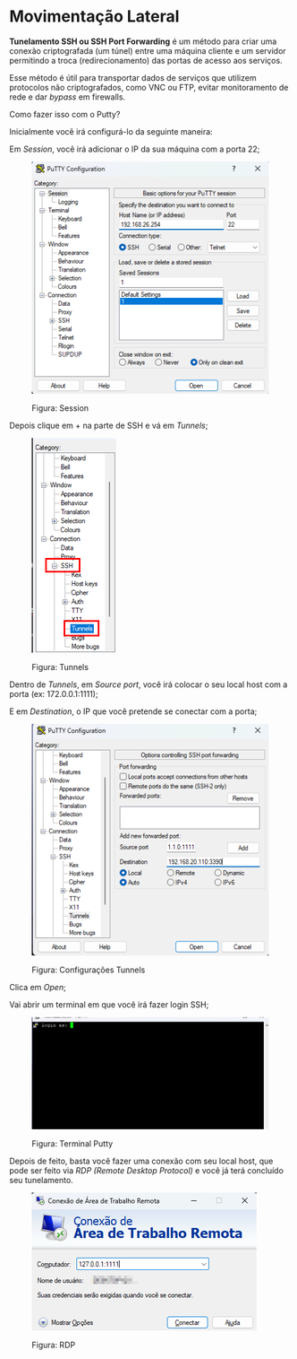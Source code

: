 # Movimentação Lateral

**Tunelamento SSH ou SSH Port Forwarding** é um método para criar uma conexão criptografada (um túnel) entre uma máquina cliente e um servidor permitindo a troca (redirecionamento) das portas de acesso aos serviços.

Esse método é útil para transportar dados de serviços que utilizem protocolos não criptografados, como VNC ou FTP, evitar monitoramento de rede e dar _bypass_ em firewalls.



Como fazer isso com o Putty?



Inicialmente você irá configurá-lo da seguinte maneira:



Em _Session_, você irá adicionar o IP da sua máquina com a porta 22;

<figure><img src="../../../.gitbook/assets/image (9).png" alt=""><figcaption><p>Figura: Session</p></figcaption></figure>



Depois clique em + na parte de SSH e vá em _Tunnels_;

<figure><img src="../../../.gitbook/assets/2024-08-01 10_01_03-PuTTY Configuration.png" alt=""><figcaption><p>Figura: Tunnels</p></figcaption></figure>



Dentro de _Tunnels_, em _Source port_, você irá colocar o seu local host com a porta (ex: 172.0.0.1:1111);

E em _Destination_, o IP que você pretende se conectar com a porta;

<figure><img src="../../../.gitbook/assets/image (10).png" alt=""><figcaption><p>Figura: Configurações Tunnels</p></figcaption></figure>



Clica em _Open_;

Vai abrir um terminal em que você irá fazer login SSH;

<figure><img src="../../../.gitbook/assets/image (11).png" alt=""><figcaption><p>Figura: Terminal Putty</p></figcaption></figure>



Depois de feito, basta você fazer uma conexão com seu local host, que pode ser feito via _RDP (Remote Desktop Protocol)_ e você já terá concluído seu tunelamento.&#x20;

<figure><img src="../../../.gitbook/assets/2024-08-01 10_20_33-Clipboard.png" alt=""><figcaption><p>Figura: RDP</p></figcaption></figure>


